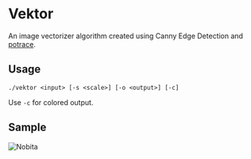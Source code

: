 # Vektor

An image vectorizer algorithm created using Canny Edge Detection and [potrace](https://potrace.sourceforge.net/).

## Usage

```./vektor <input> [-s <scale>] [-o <output>] [-c]```

Use ``` -c ``` for colored output.

## Sample

![Nobita](https://i.imgur.com/mOlH516.png)
